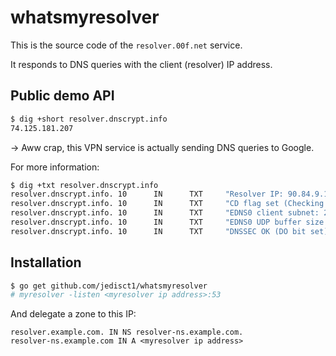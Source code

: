 # whatsmyresolver

This is the source code of the `resolver.00f.net` service.

It responds to DNS queries with the client (resolver) IP address.

Public demo API
---------------

```bash
$ dig +short resolver.dnscrypt.info
74.125.181.207
```
-> Aww crap, this VPN service is actually sending DNS queries to Google.

For more information:

```bash
$ dig +txt resolver.dnscrypt.info
resolver.dnscrypt.info. 10      IN      TXT     "Resolver IP: 90.84.9.116"
resolver.dnscrypt.info. 10      IN      TXT     "CD flag set (Checking Disabled)"
resolver.dnscrypt.info. 10      IN      TXT     "EDNS0 client subnet: 2.13.157.0/24/0"
resolver.dnscrypt.info. 10      IN      TXT     "EDNS0 UDP buffer size: 1400"
resolver.dnscrypt.info. 10      IN      TXT     "DNSSEC OK (DO bit set)"
```

Installation
------------

```bash
$ go get github.com/jedisct1/whatsmyresolver
# myresolver -listen <myresolver ip address>:53
```

And delegate a zone to this IP:
```
resolver.example.com. IN NS resolver-ns.example.com.
resolver-ns.example.com IN A <myresolver ip address>
```

